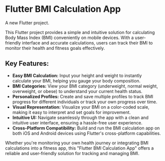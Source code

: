 # Flutter BMI Calculation App

A new Flutter project.

This Flutter project provides a simple and intuitive solution for calculating Body Mass Index (BMI) conveniently on mobile devices. With a user-friendly interface and accurate calculations, users can track their BMI to monitor their health and fitness goals effectively.

## Key Features:

- **Easy BMI Calculation:** Input your height and weight to instantly calculate your BMI, helping you gauge your body composition.
- **BMI Categories:** View your BMI category (underweight, normal weight, overweight, or obese) to understand your current health status.
- **Personalized Profiles:** Create and save multiple profiles to track BMI progress for different individuals or track your own progress over time.
- **Visual Representation:** Visualize your BMI on a color-coded scale, making it easy to interpret and set goals for improvement.
- **Intuitive UI:** Navigate seamlessly through the app with a clean and intuitive user interface, ensuring a hassle-free user experience.
- **Cross-Platform Compatibility:** Build and run the BMI calculation app on both iOS and Android devices using Flutter's cross-platform capabilities.
  
Whether you're monitoring your own health journey or integrating BMI calculations into a fitness app, this "Flutter BMI Calculation App" offers a reliable and user-friendly solution for tracking and managing BMI.
